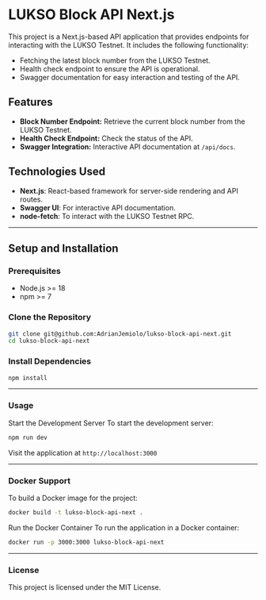 # LUKSO Block API Next.js

This project is a Next.js-based API application that provides endpoints for interacting with the LUKSO Testnet. It includes the following functionality:

- Fetching the latest block number from the LUKSO Testnet.
- Health check endpoint to ensure the API is operational.
- Swagger documentation for easy interaction and testing of the API.

## Features

- **Block Number Endpoint:** Retrieve the current block number from the LUKSO Testnet.
- **Health Check Endpoint:** Check the status of the API.
- **Swagger Integration:** Interactive API documentation at `/api/docs`.

## Technologies Used

- **Next.js**: React-based framework for server-side rendering and API routes.
- **Swagger UI**: For interactive API documentation.
- **node-fetch**: To interact with the LUKSO Testnet RPC.

---

## Setup and Installation

### Prerequisites

- Node.js >= 18
- npm >= 7

### Clone the Repository

```bash
git clone git@github.com:AdrianJemiolo/lukso-block-api-next.git
cd lukso-block-api-next
```
### Install Dependencies
```bash
npm install
```
---
### Usage
Start the Development Server
To start the development server:
```bash
npm run dev
```
Visit the application at `http://localhost:3000`

---
### Docker Support
To build a Docker image for the project:
```bash
docker build -t lukso-block-api-next .
```
Run the Docker Container
To run the application in a Docker container:
```bash
docker run -p 3000:3000 lukso-block-api-next
```
---
### License
This project is licensed under the MIT License.

